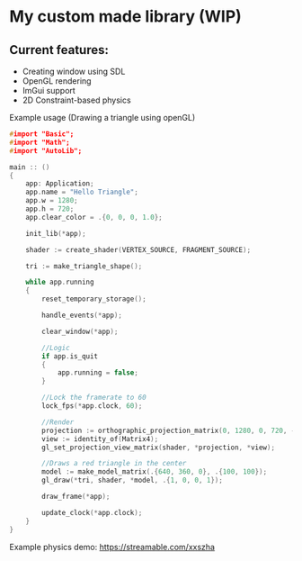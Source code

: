 # My custom made library (WIP)

## Current features: 
- Creating window using SDL
- OpenGL rendering
- ImGui support
- 2D Constraint-based physics

Example usage (Drawing a triangle using openGL)
```c
#import "Basic";
#import "Math";
#import "AutoLib";

main :: ()
{
    app: Application;
    app.name = "Hello Triangle";
    app.w = 1280;
    app.h = 720;
    app.clear_color = .{0, 0, 0, 1.0};

    init_lib(*app);

    shader := create_shader(VERTEX_SOURCE, FRAGMENT_SOURCE);

    tri := make_triangle_shape();

    while app.running
    {
        reset_temporary_storage();

        handle_events(*app);

        clear_window(*app);

        //Logic
        if app.is_quit
        {
            app.running = false;
        }

        //Lock the framerate to 60
        lock_fps(*app.clock, 60);

        //Render
        projection := orthographic_projection_matrix(0, 1280, 0, 720, -1, 1);
        view := identity_of(Matrix4);
        gl_set_projection_view_matrix(shader, *projection, *view);

        //Draws a red triangle in the center
        model := make_model_matrix(.{640, 360, 0}, .{100, 100});
        gl_draw(*tri, shader, *model, .{1, 0, 0, 1});

        draw_frame(*app);

        update_clock(*app.clock);
    }
}
```

Example physics demo: https://streamable.com/xxszha

